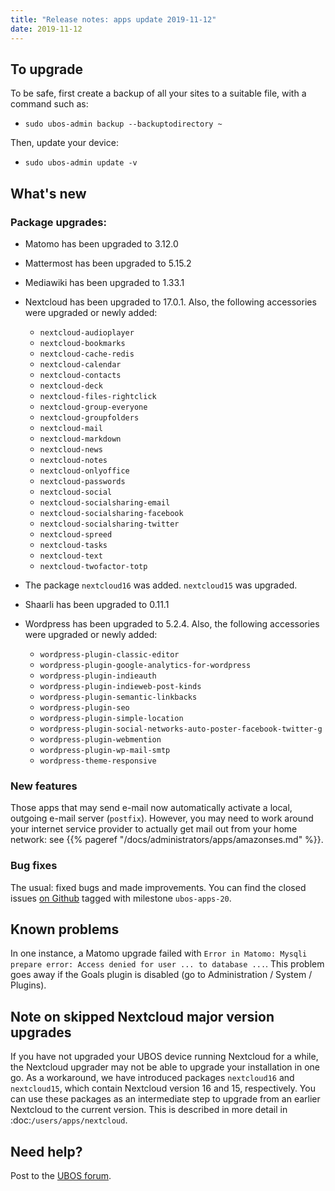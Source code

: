 ```yaml
---
title: "Release notes: apps update 2019-11-12"
date: 2019-11-12
---
```


## To upgrade

To be safe, first create a backup of all your sites to a suitable file, with a
command such as:

* ``sudo ubos-admin backup --backuptodirectory ~``

Then, update your device:

* ``sudo ubos-admin update -v``

## What's new

### Package upgrades:

* Matomo has been upgraded to 3.12.0

* Mattermost has been upgraded to 5.15.2

* Mediawiki has been upgraded to 1.33.1

* Nextcloud has been upgraded to 17.0.1. Also, the following accessories were upgraded or
  newly added:

  * ``nextcloud-audioplayer``
  * ``nextcloud-bookmarks``
  * ``nextcloud-cache-redis``
  * ``nextcloud-calendar``
  * ``nextcloud-contacts``
  * ``nextcloud-deck``
  * ``nextcloud-files-rightclick``
  * ``nextcloud-group-everyone``
  * ``nextcloud-groupfolders``
  * ``nextcloud-mail``
  * ``nextcloud-markdown``
  * ``nextcloud-news``
  * ``nextcloud-notes``
  * ``nextcloud-onlyoffice``
  * ``nextcloud-passwords``
  * ``nextcloud-social``
  * ``nextcloud-socialsharing-email``
  * ``nextcloud-socialsharing-facebook``
  * ``nextcloud-socialsharing-twitter``
  * ``nextcloud-spreed``
  * ``nextcloud-tasks``
  * ``nextcloud-text``
  * ``nextcloud-twofactor-totp``

* The package ``nextcloud16`` was added. ``nextcloud15`` was upgraded.

* Shaarli has been upgraded to 0.11.1

* Wordpress has been upgraded to 5.2.4. Also, the following accessories were upgraded or
  newly added:

  * ``wordpress-plugin-classic-editor``
  * ``wordpress-plugin-google-analytics-for-wordpress``
  * ``wordpress-plugin-indieauth``
  * ``wordpress-plugin-indieweb-post-kinds``
  * ``wordpress-plugin-semantic-linkbacks``
  * ``wordpress-plugin-seo``
  * ``wordpress-plugin-simple-location``
  * ``wordpress-plugin-social-networks-auto-poster-facebook-twitter-g``
  * ``wordpress-plugin-webmention``
  * ``wordpress-plugin-wp-mail-smtp``
  * ``wordpress-theme-responsive``

### New features

Those apps that may send e-mail now automatically activate a local, outgoing e-mail server
(``postfix``). However, you may need to work around your internet service provider to
actually get mail out from your home network: see {{% pageref "/docs/administrators/apps/amazonses.md" %}}.

### Bug fixes

The usual: fixed bugs and made improvements. You can find the closed issues
[on Github](https://github.com/uboslinux/) tagged with milestone ``ubos-apps-20``.

## Known problems

In one instance, a Matomo upgrade failed with ``Error in Matomo: Mysqli prepare error:
Access denied for user ... to database ...``. This problem goes away if the Goals plugin
is disabled (go to Administration / System / Plugins).

## Note on skipped Nextcloud major version upgrades

If you have not upgraded your UBOS device running Nextcloud for a while, the Nextcloud
upgrader may not be able to upgrade your installation in one go. As a workaround, we have
introduced packages ``nextcloud16`` and ``nextcloud15``, which contain Nextcloud version
16 and 15, respectively. You can use these packages as an intermediate step to upgrade
from an earlier Nextcloud to the current version. This is described in more detail in
:doc:`/users/apps/nextcloud`.

## Need help?

Post to the [UBOS forum](https://forum.ubos.net/).
